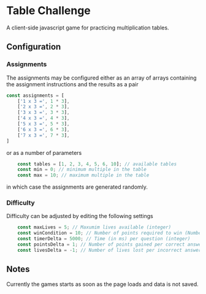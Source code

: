 # Table Challenge

A client-side javascript game for practicing multiplication tables.

## Configuration

### Assignments

The assignments may be configured either as an array of arrays containing the assignment instructions and the results as a pair

```javascript
const assignments = [
    ['1 x 3 =', 1 * 3],
    ['2 x 3 =', 2 * 3],
    ['3 x 3 =', 3 * 3],
    ['4 x 3 =', 4 * 3],
    ['5 x 3 =', 5 * 3],
    ['6 x 3 =', 6 * 3],
    ['7 x 3 =', 7 * 3],
]
```

or as a number of parameters

```javascript
    const tables = [1, 2, 3, 4, 5, 6, 10]; // available tables
    const min = 0; // minimum multiple in the table
    const max = 10; // maximum multiple in the table
```

in which case the assignments are generated randomly.

### Difficulty

Difficulty can be adjusted by editing the following settings

```javascript
    const maxLives = 5; // Maxumim lives available (integer)
    const winCondition = 10; // Number of points required to win (Number)
    const timerDelta = 5000; // Time (in ms) per question (integer)
    const pointsDelta = 1; // Number of points gained per correct answer (Number)
    const livesDelta = -1; // Number of lives lost per incorrect answer (integer)
```

## Notes

Currently the games starts as soon as the page loads and data is not saved.